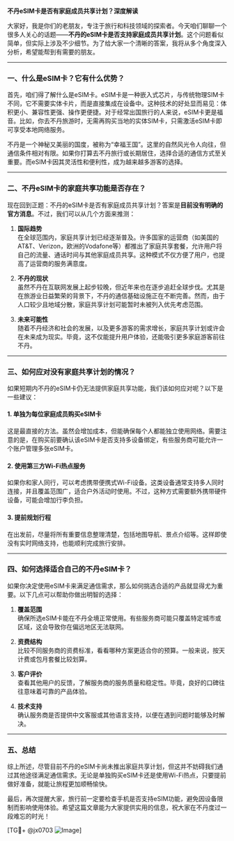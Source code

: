 **不丹eSIM卡是否有家庭成员共享计划？深度解读**

大家好，我是你们的老朋友，专注于旅行和科技领域的探索者。今天咱们聊聊一个很多人关心的话题——**不丹的eSIM卡是否支持家庭成员共享计划**。这个问题看似简单，但实际上涉及不少细节。为了给大家一个清晰的答案，我将从多个角度深入分析，希望能帮到有需要的朋友。

---

### 一、什么是eSIM卡？它有什么优势？

首先，咱们得了解什么是eSIM卡。eSIM卡是一种嵌入式芯片，与传统物理SIM卡不同，它不需要实体卡片，而是直接集成在设备中。这种技术的好处显而易见：体积更小、兼容性更强、操作更便捷。对于经常出国旅行的人来说，eSIM卡更是福音。比如，你去不丹旅游时，无需再购买当地的实体SIM卡，只需激活eSIM卡即可享受本地网络服务。

不丹是一个神秘又美丽的国度，被称为“幸福王国”。这里的自然风光令人向往，但通信条件相对有限。如果你打算去不丹旅行或长期居住，选择合适的通信方式至关重要。而eSIM卡因其灵活性和便利性，成为越来越多游客的选择。

---

### 二、不丹eSIM卡的家庭共享功能是否存在？

现在回到正题：不丹的eSIM卡是否有家庭成员共享计划？答案是**目前没有明确的官方消息**。不过，我们可以从几个方面来推测：

1. **国际趋势**  
在全球范围内，家庭共享计划已经逐渐普及。许多国家的运营商（如美国的AT&T、Verizon，欧洲的Vodafone等）都推出了家庭共享套餐，允许用户将自己的流量、通话时间与其他家庭成员共享。这种模式不仅方便了用户，也提高了运营商的服务满意度。

2. **不丹的现状**  
虽然不丹在互联网发展上起步较晚，但近年来也在逐步追赶全球步伐。尤其是在旅游业日益繁荣的背景下，不丹的通信基础设施正在不断完善。然而，由于人口较少且地域分散，家庭共享计划可能暂时未被列入优先考虑范围。

3. **未来可能性**  
随着不丹经济和社会的发展，以及更多游客的需求增长，家庭共享计划或许会在未来成为现实。毕竟，这不仅能提升用户体验，还能吸引更多家庭游客前往不丹。

---

### 三、如何应对没有家庭共享计划的情况？

如果短期内不丹的eSIM卡仍无法提供家庭共享功能，我们该如何应对呢？以下是一些建议：

#### 1. 单独为每位家庭成员购买eSIM卡  
这是最直接的方法。虽然会增加成本，但能确保每个人都能独立使用网络。需要注意的是，在购买前要确认该eSIM卡是否支持多设备绑定，有些服务商可能允许一个账户管理多张eSIM卡。

#### 2. 使用第三方Wi-Fi热点服务  
如果你和家人同行，可以考虑携带便携式Wi-Fi设备。这类设备通常支持多人同时连接，并且覆盖范围广，适合户外活动时使用。不过，这种方式需要额外携带硬件设备，可能会增加行李负担。

#### 3. 提前规划行程  
在出发前，尽量将所有重要信息整理清楚，包括地图导航、景点介绍等。这样即使没有实时网络支持，也能顺利完成旅行安排。

---

### 四、如何选择适合自己的不丹eSIM卡？

如果你决定使用eSIM卡来满足通信需求，那么如何挑选合适的产品就显得尤为重要。以下几点可以帮助你做出明智的选择：

1. **覆盖范围**  
确保所选eSIM卡能在不丹全境正常使用。有些服务商可能只覆盖特定城市或区域，这会导致你在偏远地区无法联网。

2. **资费结构**  
比较不同服务商的资费标准，看看哪种方案更适合你的预算。一般来说，按天计费或包月套餐比较划算。

3. **客户评价**  
查看其他用户的反馈，了解服务商的服务质量和稳定性。毕竟，良好的口碑往往意味着可靠的产品体验。

4. **技术支持**  
确认服务商是否提供中文客服或其他语言支持，以便在遇到问题时能够及时解决。

---

### 五、总结

综上所述，尽管目前不丹的eSIM卡尚未推出家庭共享计划，但这并不妨碍我们通过其他途径满足通信需求。无论是单独购买eSIM卡还是使用Wi-Fi热点，只要提前做好准备，就能让旅程更加顺畅愉快。

最后，再次提醒大家，旅行前一定要检查手机是否支持eSIM功能，避免因设备限制而影响使用体验。希望这篇文章能为大家提供实用的信息，祝大家在不丹度过一段难忘的时光！

[TG💪+ @jx0703 ![Image](https://github.com/user-attachments/assets/dbca1d08-cadb-493c-b0ec-ad6f7a83f270)]